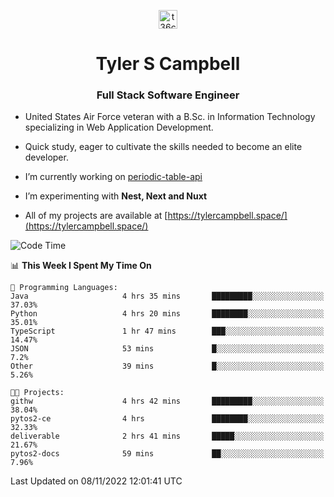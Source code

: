 <p align="center">
<a href="https://www.linkedin.com/in/t36campbell" target="blank"><img align="center" src="https://ik.imagekit.io/t36campbell/Portfolio/linkedin.png.original_m8bbGgPh6.png" alt="t36campbell" height="30" width="30" /></a>
</p>
<h1 align="center">Tyler S Campbell</h1>
<h3 align="center">Full Stack Software Engineer</h3>

* United States Air Force veteran with a B.Sc. in Information Technology specializing in Web Application Development. 

* Quick study, eager to cultivate the skills needed to become an elite developer.

* I’m currently working on [periodic-table-api](https://github.com/t36campbell/periodic-table-api)

* I’m experimenting with **Nest, Next and Nuxt**

* All of my projects are available at [https://tylercampbell.space/](https://tylercampbell.space/)

<!--START_SECTION:waka-->
![Code Time](http://img.shields.io/badge/Code%20Time-1%2C975%20hrs%2051%20mins-blue)

📊 **This Week I Spent My Time On** 

```text
💬 Programming Languages: 
Java                     4 hrs 35 mins       █████████░░░░░░░░░░░░░░░░   37.03% 
Python                   4 hrs 20 mins       ████████░░░░░░░░░░░░░░░░░   35.01% 
TypeScript               1 hr 47 mins        ███░░░░░░░░░░░░░░░░░░░░░░   14.47% 
JSON                     53 mins             █░░░░░░░░░░░░░░░░░░░░░░░░   7.2% 
Other                    39 mins             █░░░░░░░░░░░░░░░░░░░░░░░░   5.26%

🐱‍💻 Projects: 
githw                    4 hrs 42 mins       █████████░░░░░░░░░░░░░░░░   38.04% 
pytos2-ce                4 hrs               ████████░░░░░░░░░░░░░░░░░   32.33% 
deliverable              2 hrs 41 mins       █████░░░░░░░░░░░░░░░░░░░░   21.67% 
pytos2-docs              59 mins             ██░░░░░░░░░░░░░░░░░░░░░░░   7.96%

```


 Last Updated on 08/11/2022 12:01:41 UTC
<!--END_SECTION:waka-->
